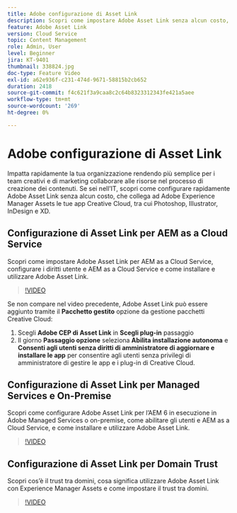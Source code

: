 ```yaml
---
title: Adobe configurazione di Asset Link
description: Scopri come impostare Adobe Asset Link senza alcun costo, che collega ad Adobe Experience Manager Assets le tue app Creative Cloud, tra cui Photoshop, Illustrator, InDesign e XD.
feature: Adobe Asset Link
version: Cloud Service
topic: Content Management
role: Admin, User
level: Beginner
jira: KT-9401
thumbnail: 338824.jpg
doc-type: Feature Video
exl-id: a62e936f-c231-474d-9671-58815b2cb652
duration: 2418
source-git-commit: f4c621f3a9caa8c2c64b8323312343fe421a5aee
workflow-type: tm+mt
source-wordcount: '269'
ht-degree: 0%

---
```


# Adobe configurazione di Asset Link

Impatta rapidamente la tua organizzazione rendendo più semplice per i team creativi e di marketing collaborare alle risorse nel processo di creazione dei contenuti. Se sei nell’IT, scopri come configurare rapidamente Adobe Asset Link senza alcun costo, che collega ad Adobe Experience Manager Assets le tue app Creative Cloud, tra cui Photoshop, Illustrator, InDesign e XD.

## Configurazione di Asset Link per AEM as a Cloud Service

Scopri come impostare Adobe Asset Link per AEM as a Cloud Service, configurare i diritti utente e AEM as a Cloud Service e come installare e utilizzare Adobe Asset Link.

>[!VIDEO](https://video.tv.adobe.com/v/338824?quality=12&learn=on)

Se non compare nel video precedente, Adobe Asset Link può essere aggiunto tramite il __Pacchetto gestito__ opzione da gestione pacchetti Creative Cloud:

1. Scegli __Adobe CEP di Asset Link__ in __Scegli plug-in__ passaggio
2. Il giorno __Passaggio opzione__ seleziona __Abilita installazione autonoma__ e __Consenti agli utenti senza diritti di amministratore di aggiornare e installare le app__ per consentire agli utenti senza privilegi di amministratore di gestire le app e i plug-in di Creative Cloud.

## Configurazione di Asset Link per Managed Services e On-Premise

Scopri come configurare Adobe Asset Link per l’AEM 6 in esecuzione in Adobe Managed Services o on-premise, come abilitare gli utenti e AEM as a Cloud Service, e come installare e utilizzare Adobe Asset Link.

>[!VIDEO](https://video.tv.adobe.com/v/338823?quality=12&learn=on)


## Configurazione di Asset Link per Domain Trust

Scopri cos’è il trust tra domini, cosa significa utilizzare Adobe Asset Link con Experience Manager Assets e come impostare il trust tra domini.

>[!VIDEO](https://video.tv.adobe.com/v/338825?quality=12&learn=on)

